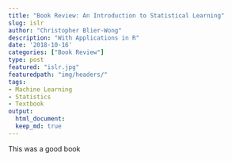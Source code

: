```yaml
---
title: "Book Review: An Introduction to Statistical Learning"
slug: islr
author: "Christopher Blier-Wong"
description: "With Applications in R"
date: '2018-10-16'
categories: ["Book Review"]
type: post
featured: "islr.jpg"
featuredpath: "img/headers/"
tags: 
- Machine Learning
- Statistics
- Textbook
output:
  html_document:
  keep_md: true
---
```

  
  This was a good book
